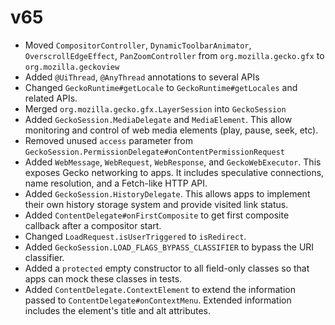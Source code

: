 # v65
- Moved `CompositorController`, `DynamicToolbarAnimator`,
  `OverscrollEdgeEffect`, `PanZoomController` from `org.mozilla.gecko.gfx` to
  `org.mozilla.geckoview`
- Added `@UiThread`, `@AnyThread` annotations to several APIs
- Changed `GeckoRuntime#getLocale` to `GeckoRuntime#getLocales` and related APIs.
- Merged `org.mozilla.gecko.gfx.LayerSession` into `GeckoSession`
- Added `GeckoSession.MediaDelegate` and `MediaElement`. This allow monitoring
  and control of web media elements (play, pause, seek, etc).
- Removed unused `access` parameter from
  `GeckoSession.PermissionDelegate#onContentPermissionRequest`
- Added `WebMessage`, `WebRequest`, `WebResponse`, and `GeckoWebExecutor`. This
  exposes Gecko networking to apps. It includes speculative connections, name
  resolution, and a Fetch-like HTTP API.
- Added `GeckoSession.HistoryDelegate`. This allows apps to implement their own
  history storage system and provide visited link status.
- Added `ContentDelegate#onFirstComposite` to get first composite callback
  after a compositor start.
- Changed `LoadRequest.isUserTriggered` to `isRedirect`.
- Added `GeckoSession.LOAD_FLAGS_BYPASS_CLASSIFIER` to bypass the URI
  classifier.
- Added a `protected` empty constructor to all field-only classes so that apps
  can mock these classes in tests.
- Added `ContentDelegate.ContextElement` to extend the information passed to
  `ContentDelegate#onContextMenu`. Extended information includes the element's
  title and alt attributes.

[api-version]: 8cfd04a09e7a242b3da22ccdd55c88a2aca2ba6d
